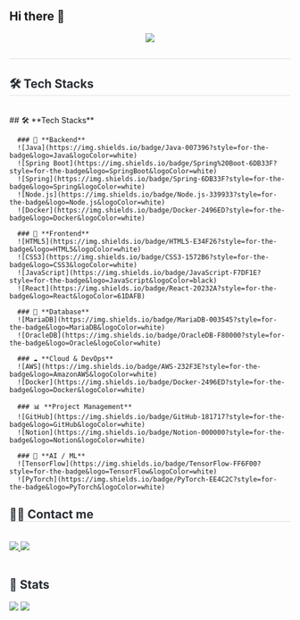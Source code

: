 <!-- 참고 링크 https://velog.io/@oka1313/Github-깃허브-프로필-꾸미기 -->
<!-- 참고 링크 https://github.com/rzashakeri/beautify-github-profile -->
<!-- 참고 링크 https://github.com/kyechan99/capsule-render -->
<!-- 참고 링크 https://github.com/DenverCoder1/readme-typing-svg -->

<!-- 깃허브 스탯 카드 
![LucasKim4321's GitHub stats](https://github-readme-stats.vercel.app/api?username=LucasKim4321&show_icons=true&theme=radical)
-->

## Hi there 👋

<!--
**LucasKim4321/LucasKim4321** is a ✨ _special_ ✨ repository because its README.md (this file) appears on your GitHub profile.

Here are some ideas to get you started:

- 🔭 I’m currently working on ...
- 🌱 I’m currently learning ...
- 👯 I’m looking to collaborate on ...
- 🤔 I’m looking for help with ...
- 💬 Ask me about ...
- 📫 How to reach me: ...
- 😄 Pronouns: ...
- ⚡ Fun fact: ...
-->

<div align= "center">
   <img src="https://capsule-render.vercel.app/api?type=transparent&color=gradient&height=120&text=Kim's%20Garden%20🦄🦄&animation=fadeIn&fontColor=9edb1a&fontSize=60" />
</div>

<div style="text-align: left;"> 

<h2 style="border-bottom: 1px solid #d8dee4; color: #282d33;">  </h2>  

<div style="font-weight: 700; font-size: 15px; text-align: left; color: #282d33;">  </div> 

</div>

<div style="text-align: left;">

<h2 style="border-bottom: 1px solid #d8dee4; color: #282d33;"> 🛠️ Tech Stacks </h2> <br> 

   <div style="margin: ; text-align: left;" "text-align: left;">
      ## 🛠️ **Tech Stacks**
      
      ### 🚀 **Backend**
      ![Java](https://img.shields.io/badge/Java-007396?style=for-the-badge&logo=Java&logoColor=white)
      ![Spring Boot](https://img.shields.io/badge/Spring%20Boot-6DB33F?style=for-the-badge&logo=SpringBoot&logoColor=white)
      ![Spring](https://img.shields.io/badge/Spring-6DB33F?style=for-the-badge&logo=Spring&logoColor=white)
      ![Node.js](https://img.shields.io/badge/Node.js-339933?style=for-the-badge&logo=Node.js&logoColor=white)
      ![Docker](https://img.shields.io/badge/Docker-2496ED?style=for-the-badge&logo=Docker&logoColor=white)
      
      ### 🎨 **Frontend**
      ![HTML5](https://img.shields.io/badge/HTML5-E34F26?style=for-the-badge&logo=HTML5&logoColor=white)
      ![CSS3](https://img.shields.io/badge/CSS3-1572B6?style=for-the-badge&logo=CSS3&logoColor=white)
      ![JavaScript](https://img.shields.io/badge/JavaScript-F7DF1E?style=for-the-badge&logo=JavaScript&logoColor=black)
      ![React](https://img.shields.io/badge/React-20232A?style=for-the-badge&logo=React&logoColor=61DAFB)
      
      ### 💾 **Database**
      ![MariaDB](https://img.shields.io/badge/MariaDB-003545?style=for-the-badge&logo=MariaDB&logoColor=white)
      ![OracleDB](https://img.shields.io/badge/OracleDB-F80000?style=for-the-badge&logo=Oracle&logoColor=white)
      
      ### ☁️ **Cloud & DevOps**
      ![AWS](https://img.shields.io/badge/AWS-232F3E?style=for-the-badge&logo=AmazonAWS&logoColor=white)
      ![Docker](https://img.shields.io/badge/Docker-2496ED?style=for-the-badge&logo=Docker&logoColor=white)
      
      ### 📊 **Project Management**
      ![GitHub](https://img.shields.io/badge/GitHub-181717?style=for-the-badge&logo=GitHub&logoColor=white)
      ![Notion](https://img.shields.io/badge/Notion-000000?style=for-the-badge&logo=Notion&logoColor=white)
      
      ### 🧠 **AI / ML**
      ![TensorFlow](https://img.shields.io/badge/TensorFlow-FF6F00?style=for-the-badge&logo=TensorFlow&logoColor=white)
      ![PyTorch](https://img.shields.io/badge/PyTorch-EE4C2C?style=for-the-badge&logo=PyTorch&logoColor=white)

   </div>

</div>

<div style="text-align: left;">

   <h2 style="border-bottom: 1px solid #d8dee4; color: #282d33;"> 🧑‍💻 Contact me </h2> <br> 
   
   <div style="text-align: left;"> <a href=https://velog.io/@hktysh/posts> <img src="https://img.shields.io/badge/Velog-20C997?style=for-the-badge&logo=Velog&logoColor=white&link=https://velog.io/@hktysh/posts"> </a>
      <a href=mailto:hktysh@nextrunners.co.kr> <img src="https://img.shields.io/badge/Gmail-EA4335?style=for-the-badge&logo=Gmail&logoColor=white&link=mailto:hktysh@nextrunners.co.kr"> </a>
   </div>
   <br> 
   
   <div style="text-align: left;"> 
   </div> 

</div>

<div style="text-align: left;"> 

   <h2 style="border-bottom: 1px solid #; color: #282d33;"> 🏅 Stats </h2> 
   
   <div style="text-align: left;"> 
      <img src="https://github-readme-stats.vercel.app/api/top-langs/?username=LucasKim4321&layout=compact&hide=javascript,css,scss&langs_count=8"/>
      <img src=https://github-readme-stats.vercel.app/api?username=LucasKim4321&show_icons=true/>
   </div> 

</div>


